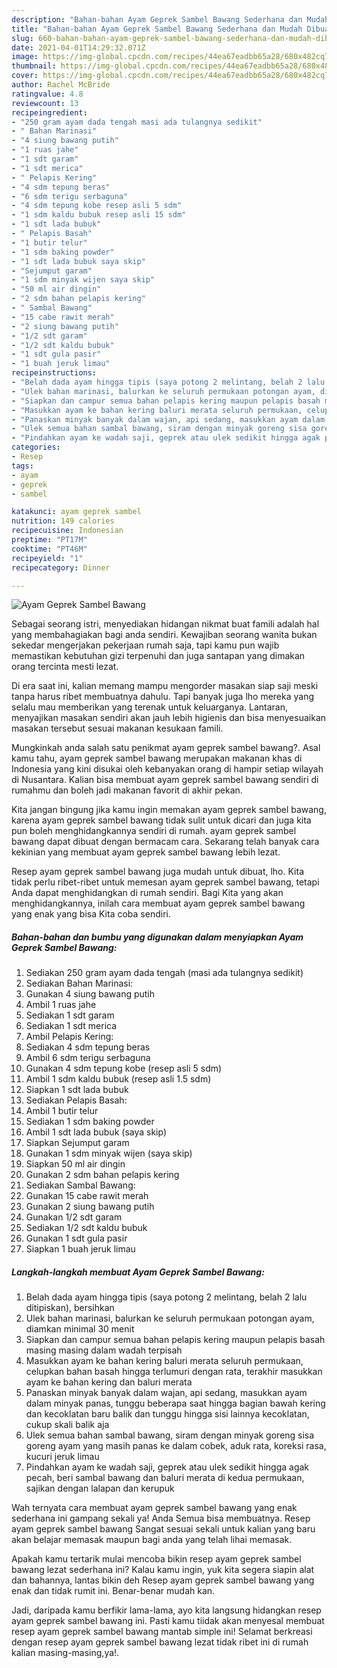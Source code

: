 ```yaml
---
description: "Bahan-bahan Ayam Geprek Sambel Bawang Sederhana dan Mudah Dibuat"
title: "Bahan-bahan Ayam Geprek Sambel Bawang Sederhana dan Mudah Dibuat"
slug: 660-bahan-bahan-ayam-geprek-sambel-bawang-sederhana-dan-mudah-dibuat
date: 2021-04-01T14:29:32.071Z
image: https://img-global.cpcdn.com/recipes/44ea67eadbb65a28/680x482cq70/ayam-geprek-sambel-bawang-foto-resep-utama.jpg
thumbnail: https://img-global.cpcdn.com/recipes/44ea67eadbb65a28/680x482cq70/ayam-geprek-sambel-bawang-foto-resep-utama.jpg
cover: https://img-global.cpcdn.com/recipes/44ea67eadbb65a28/680x482cq70/ayam-geprek-sambel-bawang-foto-resep-utama.jpg
author: Rachel McBride
ratingvalue: 4.8
reviewcount: 13
recipeingredient:
- "250 gram ayam dada tengah masi ada tulangnya sedikit"
- " Bahan Marinasi"
- "4 siung bawang putih"
- "1 ruas jahe"
- "1 sdt garam"
- "1 sdt merica"
- " Pelapis Kering"
- "4 sdm tepung beras"
- "6 sdm terigu serbaguna"
- "4 sdm tepung kobe resep asli 5 sdm"
- "1 sdm kaldu bubuk resep asli 15 sdm"
- "1 sdt lada bubuk"
- " Pelapis Basah"
- "1 butir telur"
- "1 sdm baking powder"
- "1 sdt lada bubuk saya skip"
- "Sejumput garam"
- "1 sdm minyak wijen saya skip"
- "50 ml air dingin"
- "2 sdm bahan pelapis kering"
- " Sambal Bawang"
- "15 cabe rawit merah"
- "2 siung bawang putih"
- "1/2 sdt garam"
- "1/2 sdt kaldu bubuk"
- "1 sdt gula pasir"
- "1 buah jeruk limau"
recipeinstructions:
- "Belah dada ayam hingga tipis (saya potong 2 melintang, belah 2 lalu ditipiskan), bersihkan"
- "Ulek bahan marinasi, balurkan ke seluruh permukaan potongan ayam, diamkan minimal 30 menit"
- "Siapkan dan campur semua bahan pelapis kering maupun pelapis basah masing masing dalam wadah terpisah"
- "Masukkan ayam ke bahan kering baluri merata seluruh permukaan, celupkan bahan basah hingga terlumuri dengan rata, terakhir masukkan ayam ke bahan kering dan baluri merata"
- "Panaskan minyak banyak dalam wajan, api sedang, masukkan ayam dalam minyak panas, tunggu beberapa saat hingga bagian bawah kering dan kecoklatan baru balik dan tunggu hingga sisi lainnya kecoklatan, cukup skali balik aja"
- "Ulek semua bahan sambal bawang, siram dengan minyak goreng sisa goreng ayam yang masih panas ke dalam cobek, aduk rata, koreksi rasa, kucuri jeruk limau"
- "Pindahkan ayam ke wadah saji, geprek atau ulek sedikit hingga agak pecah, beri sambal bawang dan baluri merata di kedua permukaan, sajikan dengan lalapan dan kerupuk"
categories:
- Resep
tags:
- ayam
- geprek
- sambel

katakunci: ayam geprek sambel 
nutrition: 149 calories
recipecuisine: Indonesian
preptime: "PT17M"
cooktime: "PT46M"
recipeyield: "1"
recipecategory: Dinner

---
```



![Ayam Geprek Sambel Bawang](https://img-global.cpcdn.com/recipes/44ea67eadbb65a28/680x482cq70/ayam-geprek-sambel-bawang-foto-resep-utama.jpg)

Sebagai seorang istri, menyediakan hidangan nikmat buat famili adalah hal yang membahagiakan bagi anda sendiri. Kewajiban seorang  wanita bukan sekedar mengerjakan pekerjaan rumah saja, tapi kamu pun wajib memastikan kebutuhan gizi terpenuhi dan juga santapan yang dimakan orang tercinta mesti lezat.

Di era  saat ini, kalian memang mampu mengorder masakan siap saji meski tanpa harus ribet membuatnya dahulu. Tapi banyak juga lho mereka yang selalu mau memberikan yang terenak untuk keluarganya. Lantaran, menyajikan masakan sendiri akan jauh lebih higienis dan bisa menyesuaikan masakan tersebut sesuai makanan kesukaan famili. 



Mungkinkah anda salah satu penikmat ayam geprek sambel bawang?. Asal kamu tahu, ayam geprek sambel bawang merupakan makanan khas di Indonesia yang kini disukai oleh kebanyakan orang di hampir setiap wilayah di Nusantara. Kalian bisa membuat ayam geprek sambel bawang sendiri di rumahmu dan boleh jadi makanan favorit di akhir pekan.

Kita jangan bingung jika kamu ingin memakan ayam geprek sambel bawang, karena ayam geprek sambel bawang tidak sulit untuk dicari dan juga kita pun boleh menghidangkannya sendiri di rumah. ayam geprek sambel bawang dapat dibuat dengan bermacam cara. Sekarang telah banyak cara kekinian yang membuat ayam geprek sambel bawang lebih lezat.

Resep ayam geprek sambel bawang juga mudah untuk dibuat, lho. Kita tidak perlu ribet-ribet untuk memesan ayam geprek sambel bawang, tetapi Anda dapat menghidangkan di rumah sendiri. Bagi Kita yang akan menghidangkannya, inilah cara membuat ayam geprek sambel bawang yang enak yang bisa Kita coba sendiri.

<!--inarticleads1-->

##### Bahan-bahan dan bumbu yang digunakan dalam menyiapkan Ayam Geprek Sambel Bawang:

1. Sediakan 250 gram ayam dada tengah (masi ada tulangnya sedikit)
1. Sediakan  Bahan Marinasi:
1. Gunakan 4 siung bawang putih
1. Ambil 1 ruas jahe
1. Sediakan 1 sdt garam
1. Sediakan 1 sdt merica
1. Ambil  Pelapis Kering:
1. Sediakan 4 sdm tepung beras
1. Ambil 6 sdm terigu serbaguna
1. Gunakan 4 sdm tepung kobe (resep asli 5 sdm)
1. Ambil 1 sdm kaldu bubuk (resep asli 1.5 sdm)
1. Siapkan 1 sdt lada bubuk
1. Sediakan  Pelapis Basah:
1. Ambil 1 butir telur
1. Sediakan 1 sdm baking powder
1. Ambil 1 sdt lada bubuk (saya skip)
1. Siapkan Sejumput garam
1. Gunakan 1 sdm minyak wijen (saya skip)
1. Siapkan 50 ml air dingin
1. Gunakan 2 sdm bahan pelapis kering
1. Sediakan  Sambal Bawang:
1. Gunakan 15 cabe rawit merah
1. Gunakan 2 siung bawang putih
1. Gunakan 1/2 sdt garam
1. Sediakan 1/2 sdt kaldu bubuk
1. Gunakan 1 sdt gula pasir
1. Siapkan 1 buah jeruk limau




<!--inarticleads2-->

##### Langkah-langkah membuat Ayam Geprek Sambel Bawang:

1. Belah dada ayam hingga tipis (saya potong 2 melintang, belah 2 lalu ditipiskan), bersihkan
1. Ulek bahan marinasi, balurkan ke seluruh permukaan potongan ayam, diamkan minimal 30 menit
1. Siapkan dan campur semua bahan pelapis kering maupun pelapis basah masing masing dalam wadah terpisah
1. Masukkan ayam ke bahan kering baluri merata seluruh permukaan, celupkan bahan basah hingga terlumuri dengan rata, terakhir masukkan ayam ke bahan kering dan baluri merata
1. Panaskan minyak banyak dalam wajan, api sedang, masukkan ayam dalam minyak panas, tunggu beberapa saat hingga bagian bawah kering dan kecoklatan baru balik dan tunggu hingga sisi lainnya kecoklatan, cukup skali balik aja
1. Ulek semua bahan sambal bawang, siram dengan minyak goreng sisa goreng ayam yang masih panas ke dalam cobek, aduk rata, koreksi rasa, kucuri jeruk limau
1. Pindahkan ayam ke wadah saji, geprek atau ulek sedikit hingga agak pecah, beri sambal bawang dan baluri merata di kedua permukaan, sajikan dengan lalapan dan kerupuk




Wah ternyata cara membuat ayam geprek sambel bawang yang enak sederhana ini gampang sekali ya! Anda Semua bisa membuatnya. Resep ayam geprek sambel bawang Sangat sesuai sekali untuk kalian yang baru akan belajar memasak maupun bagi anda yang telah lihai memasak.

Apakah kamu tertarik mulai mencoba bikin resep ayam geprek sambel bawang lezat sederhana ini? Kalau kamu ingin, yuk kita segera siapin alat dan bahannya, lantas bikin deh Resep ayam geprek sambel bawang yang enak dan tidak rumit ini. Benar-benar mudah kan. 

Jadi, daripada kamu berfikir lama-lama, ayo kita langsung hidangkan resep ayam geprek sambel bawang ini. Pasti kamu tiidak akan menyesal membuat resep ayam geprek sambel bawang mantab simple ini! Selamat berkreasi dengan resep ayam geprek sambel bawang lezat tidak ribet ini di rumah kalian masing-masing,ya!.

